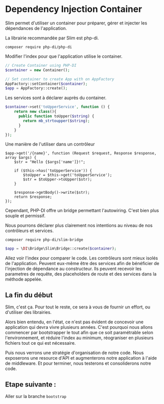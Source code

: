 # Dependency Injection Container

Slim permet d'utiliser un container pour préparer, gérer et injecter les dépendances de l'application.

La librairie recommandée par Slim est php-di.

```shell
composer require php-di/php-di
```

Modifier l'index pour que l'application utilise le container.
```php
// Create Container using PHP-DI
$container = new Container();

// Set container to create App with on AppFactory
AppFactory::setContainer($container);
$app = AppFactory::create();
```

Les services sont à déclarer auprès du container.

```php
$container->set('toUpperService', function () {
    return new class(){
      public function toUpper($string) {
        return mb_strtoupper($string);
      }
    }
});
```

Une manière de l'utiliser dans un contrôleur 
```shell
$app->get('/{name}', function (Request $request, Response $response, array $args) {
    $str = "Hello {$args['name']}!";

    if ($this->has('toUpperService')) {
        $toUpper = $this->get('toUpperService');
        $str = $toUpper->toUpper($str);
    }

    $response->getBody()->write($str);
    return $response;
});
```

Cependant, PHP-DI offre un bridge permettant l'autowiring.
C'est bien plus souple et permissif.

Nous pourrons déclarer plus clairement nos intentions au niveau de nos contrôleurs et services.

```shell
composer require php-di/slim-bridge
```

```php
$app = \DI\Bridge\Slim\Bridge::create($container);
```

Allez voir l'index pour comparer le code.
Les contrôleurs sont mieux isolés de l'application.
Peuvent eux-même être des services afin de bénéficier de l'injection de dépendance au constructeur.
Ils peuvent recevoir les parametres de requête, des placeholders de route et des services dans la méthode appelée.

## La fin du début

Slim, c'est ça.
Pour tout le reste, ce sera à vous de fournir un effort, ou d'utiliser des librairies.

Alors bien entendu, en l'état, ce n'est pas évident de concevoir une application qui devra vivre plusieurs années. C'est pourquoi nous allons commencer par bootstrapper le tout afin que ce soit paramétrable selon l'environnement, et réduire l'index au minimum, réograniser en plusieurs fichiers tout ce qui est nécessaire.

Puis nous verrons une stratégie d'organisation de notre code. 
Nous exposerons une resource d'API et augmenterons notre application à l'aide de middleware.
Et pour terminer, nous testerons et consoliderons notre code.

## Etape suivante :

Aller sur la branche `bootstrap`
